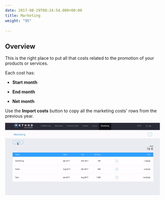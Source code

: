 ```yaml
---
date: 2017-08-29T08:24:54.000+00:00
title: Marketing
weight: "95"

---
```

## Overview

This is the right place to put all that costs related to the promotion of your products or services.

Each cost has:

* **Start month**

* **End month**

* **Net month**

Use the **Import costs** button to copy all the marketing costs' rows from the previous year.

![](/uploads/2017/09/04/ZGIF-Marketing-TOP.gif)